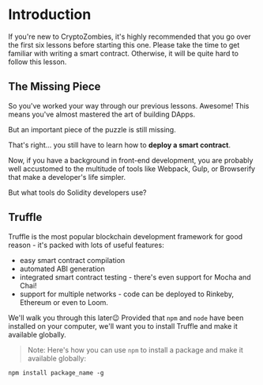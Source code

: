 # Introduction

If you're new to CryptoZombies, it's highly recommended that you go over the first six lessons before starting this one. Please take the time to get familiar with writing a smart contract. Otherwise, it will be quite hard to follow this lesson.

## The Missing Piece

So you've worked your way through our previous lessons. Awesome! This means you've almost mastered the art of building DApps.

But an important piece of the puzzle is still missing.

That's right... you still have to learn how to **deploy a smart contract**.

Now, if you have a background in front-end development, you are probably well accustomed to the multitude of tools like Webpack, Gulp, or Browserify that make a developer's life simpler.

But what tools do Solidity developers use?

## Truffle

Truffle is the most popular blockchain development framework for good reason - it's packed with lots of useful features:

- easy smart contract compilation
- automated ABI generation
- integrated smart contract testing - there's even support for Mocha and Chai!
- support for multiple networks - code can be deployed to Rinkeby, Ethereum or even to Loom.

We'll walk you through this later😉
Provided that `npm` and `node` have been installed on your computer, we'll want you to install Truffle and make it available globally.

> Note: Here's how you can use `npm` to install a package and make it available globally:

```
npm install package_name -g
```
